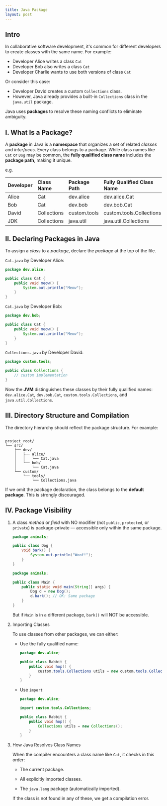 ```yaml
---
title: Java Package
layout: post
---
```


## Intro
In collaborative software development, it's common for different developers to create classes with the same name. For example:
- Developer Alice writes a class `Cat`
- Developer Bob also writes a class `Cat`
- Developer Charlie wants to use both versions of class `Cat`

Or consider this case:
- Developer David creates a custom `Collections` class.
- However, Java already provides a built-in `Collections` class in the `java.util` package.

Java uses **packages** to resolve these naming conflicts to eliminate ambiguity.

## I. What Is a Package?
A **package** in Java is a **namespace** that organizes a set of related *classes* and *interfaces*. Every class belongs to a package. While class names like `Cat` or `Dog` may be common, the **fully qualified class name** includes the **package path**, making it unique. 

e.g.

| Developer | Class Name  | Package Path    | Fully Qualified Class Name     |
|:----------|:------------|:----------------|:--------------------------------|
| Alice     | Cat         | dev.alice       | dev.alice.Cat                  |
| Bob       | Cat         | dev.bob         | dev.bob.Cat                    |
| David     | Collections | custom.tools    | custom.tools.Collections       |
| JDK       | Collections | java.util       | java.util.Collections          |

## II. Declaring Packages in Java
To assign a *class* to a *package*, declare the *package* at the top of the file.

```Cat.java``` by Developer Alice:
```java
package dev.alice;

public class Cat {
    public void meow() {
        System.out.println("Meow");
    }
}
```

```Cat.java``` by Developer Bob:
```java
package dev.bob;

public class Cat {
    public void meow() {
        System.out.println("Meow");
    }
}
```

```Collections.java``` by Developer David:
```java
package custom.tools;

public class Collections {
    // custom implementation
}
```
Now the **JVM** distinguishes these classes by their fully qualified names: `dev.alice.Cat`, `dev.bob.Cat`, `custom.tools.Collections`, and `java.util.Collections`.

## III. Directory Structure and Compilation
The directory hierarchy should reflect the package structure. For example:
```

project_root/
└── src/
    ├── dev/
    │   ├── alice/
    │   │   └── Cat.java
    │   └── bob/
    │       └── Cat.java
    └── custom/
        └── tools/
            └── Collections.java
```
If we omit the package declaration, the class belongs to the **default package**. This is strongly discouraged.

## IV. Package Visibility 
1. A class *method* or *field* with NO modifier (not `public`, `protected`, or `private`) is package-private — accessible only within the same package.

    ```java
    package animals;

    public class Dog {
        void bark() {
            System.out.println("Woof!");
        }
    }
    ```
    ```java
    package animals;

    public class Main {
        public static void main(String[] args) {
            Dog d = new Dog();
            d.bark(); // OK: Same package
        }
    }
    ```
    But if `Main` is in a different package, `bark()` will NOT be accessible.

2. Importing Classes

    To use classes from other packages, we can either: 
    - Use the fully qualified name:
    
        ```java
        package dev.alice;

        public class Rabbit {
            public void hop() {
                custom.tools.Collections utils = new custom.tools.Collections();
            }
        }
        ```
    - Use `import`
        ```java
        package dev.alice;

        import custom.tools.Collections;

        public class Rabbit {
            public void hop() {
                Collections utils = new Collections();
            }
        }
        ``` 
3. How Java Resolves Class Names
   
    When the compiler encounters a class name like `Cat`, it checks in this order:
    - The current package.

    - All explicitly imported classes.

    - The `java.lang` package (automatically imported).

    If the class is not found in any of these, we get a compilation error.

